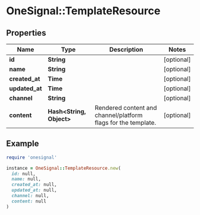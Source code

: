# OneSignal::TemplateResource

## Properties

| Name | Type | Description | Notes |
| ---- | ---- | ----------- | ----- |
| **id** | **String** |  | [optional] |
| **name** | **String** |  | [optional] |
| **created_at** | **Time** |  | [optional] |
| **updated_at** | **Time** |  | [optional] |
| **channel** | **String** |  | [optional] |
| **content** | **Hash&lt;String, Object&gt;** | Rendered content and channel/platform flags for the template. | [optional] |

## Example

```ruby
require 'onesignal'

instance = OneSignal::TemplateResource.new(
  id: null,
  name: null,
  created_at: null,
  updated_at: null,
  channel: null,
  content: null
)
```

